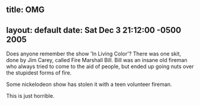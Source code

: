 title: OMG
---
layout: default
date: Sat Dec 3 21:12:00 -0500 2005
---

Does anyone remember the show 'In Living Color'?  There was one skit, done by
Jim Carey, called Fire Marshall Bill.  Bill was an insane old fireman who
always tried to come to the aid of people, but ended up going nuts over the
stupidest forms of fire.

Some nickelodeon show has stolen it with a teen volunteer fireman.

This is just horrible.
